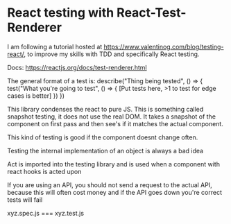 <h1> React testing with React-Test-Renderer </h1>

I am following a tutorial hosted at https://www.valentinog.com/blog/testing-react/, to improve my skills with TDD and specifically React testing. 

Docs: 
https://reactjs.org/docs/test-renderer.html

The general format of a test is: 
describe("Thing being tested", () => {
    test("What you're going to test", () => {
        [Put tests here, >1 to test for edge cases is better]
    })
})

This library condenses the react to pure JS.
This is something called snapshot testing, it does not use the real DOM. It takes a snapshot of the component on first pass and then see's if it matches the actual component. 

This kind of testing is good if the component doesnt change often. 

Testing the internal implementation of an object is always a bad idea

Act is imported into the testing library and is used when a component with react hooks is acted upon

If you are using an API, you should not send a request to the actual API, because this will often cost money and if the API goes down you're correct tests will fail

xyz.spec.js === xyz.test.js